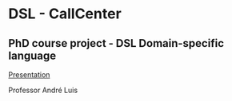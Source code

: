 # DSL - CallCenter

## PhD course project - DSL Domain-specific language

[Presentation](https://docs.google.com/presentation/d/1d8Mrs508IPX4cC-X9Wxr7DzY8qpjbSsTIS9Iix6w3Ds/edit#slide=id.g137cd270b5f_0_126)

Professor André Luis
